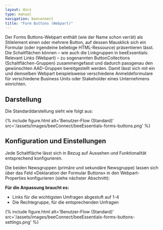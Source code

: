 ```yaml
---
layout: docs
type: manual
navigation: beeconnect
title: "Form Buttons (Webpart)"
---
```


Der Forms Buttons-Webpart enthält (wie der Name schon verrät) als Stilelement einen oder mehrere Button, auf dessen Mausklick sich ein Formular (oder irgendeine beliebige HTML-Ressource) präsentieren lässt. Die Schaltflächen können – wie auch die Linkgruppen in beeEssentials: Relevant Links (Webpart) – zu sogenannten ButtonCollections (Schaltflächen-Gruppen) zusammengefasst und dadurch passgenau den gewünschten AAD-Gruppen bereitgestellt werden. Damit lässt sich mit ein und demselben Webpart beispielsweise verschiedene Anmeldeformulare für verschiedene Business Units oder Stakeholder eines Unternehmens einrichten. 

## Darstellung

Die Standarddarstellung sieht wie folgt aus:

{% include figure.html alt='Benutzer-Flow (Standard)' src='/assets/images/beeConnect/beeEssentials-forms-buttons.png' %}

## Konfiguration und Einstellungen

Jede Schaltfläche lässt sich in Bezug auf Aussehen und Funktionalität entsprechend konfigurieren.

Die beiden Newsgruppen (primäre und sekundäre Newsgruppe) lassen sich über das Feld «Deklaration der Formular Buttons» in den Webpart-Properties konfigurieren (siehe nächster Abschnitt):

**Für die Anpassung braucht es:**

* Links für die wichtigsten Umfragen abgestuft auf 1-4
* Die Rechtegruppe, für die entsprechenden Unfragen

{% include figure.html alt='Benutzer-Flow (Standard)' src='/assets/images/beeConnect/beeEssentials-forms-buttons-settings.png' %}